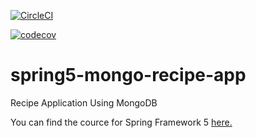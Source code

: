 [![CircleCI](https://circleci.com/gh/sintah/spring5-mongo-recipe-app.svg?style=svg)](https://circleci.com/gh/sintah/spring5-mongo-recipe-app)

[![codecov](https://codecov.io/gh/sintah/spring5-mongo-recipe-app/branch/master/graph/badge.svg)](https://codecov.io/gh/sintah/spring5-mongo-recipe-app)

# spring5-mongo-recipe-app
Recipe Application Using MongoDB


You can find the cource for Spring Framework 5 [here.](http://courses.springframework.guru/p/spring-framework-5-begginer-to-guru/?product_id=363173)

